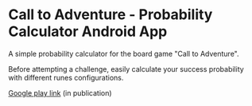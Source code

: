 # Call to Adventure - Probability Calculator Android App

A simple probability calculator for the board game "Call to Adventure".

Before attempting a challenge, easily calculate your success probability with different runes configurations.

[Google play link](https://play.google.com/store/apps/details?id=org.godotengine.calltoadventureplayeraid) (in publication)
